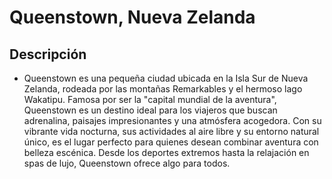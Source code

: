 # Queenstown, Nueva Zelanda

## Descripción
- Queenstown es una pequeña ciudad ubicada en la Isla Sur de Nueva Zelanda, rodeada por las montañas Remarkables y el hermoso lago Wakatipu. Famosa por ser la "capital mundial de la aventura", Queenstown es un destino ideal para los viajeros que buscan adrenalina, paisajes impresionantes y una atmósfera acogedora. Con su vibrante vida nocturna, sus actividades al aire libre y su entorno natural único, es el lugar perfecto para quienes desean combinar aventura con belleza escénica. Desde los deportes extremos hasta la relajación en spas de lujo, Queenstown ofrece algo para todos.